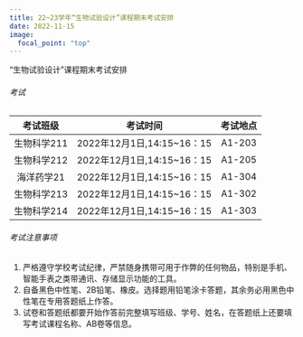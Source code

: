 ```yaml
---
title: 22~23学年“生物试验设计”课程期末考试安排
date: 2022-11-15
image:
  focal_point: "top"
---
```

<!--more-->
“生物试验设计”课程期末考试安排

###### 考试
| 考试班级	| 考试时间                  | 考试地点	| 
|:---:	   |:---:	                    |:---:	|
|生物科学211| 2022年12月1日,14:15~16：15| A1-203	|  	
|生物科学212| 2022年12月1日,14:15~16：15| A1-205	|  	
|海洋药学21 | 2022年12月1日,14:15~16：15| A1-304 	| 	
|生物科学213| 2022年12月1日,14:15~16：15| A1-302 	|  
|生物科学214| 2022年12月1日,14:15~16：15| A1-303 	| 

###### 考试注意事项

1. 严格遵守学校考试纪律，严禁随身携带可用于作弊的任何物品，特别是手机、智能手表之类带通讯、存储显示功能的工具。
2. 自备黑色中性笔、2B铅笔、橡皮。选择题用铅笔涂卡答题，其余务必用黑色中性笔在专用答题纸上作答。
3. 试卷和答题纸都要开始作答前完整填写班级、学号、姓名，在答题纸上还要填写考试课程名称、AB卷等信息。
